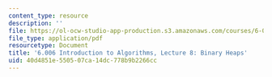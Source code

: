 ```yaml
---
content_type: resource
description: ''
file: https://ol-ocw-studio-app-production.s3.amazonaws.com/courses/6-006-introduction-to-algorithms-spring-2020/40d4851e550507ca14dc778b9b2266cc_MIT6_006S20_lec8.pdf
file_type: application/pdf
resourcetype: Document
title: '6.006 Introduction to Algorithms, Lecture 8: Binary Heaps'
uid: 40d4851e-5505-07ca-14dc-778b9b2266cc
---
```

